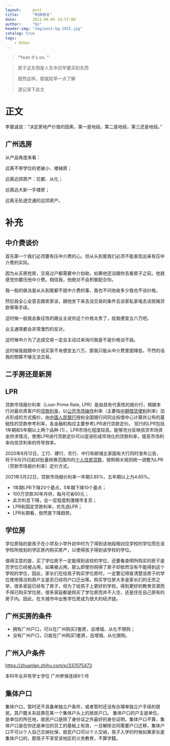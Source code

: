 ```yaml
---
layout:     post
title:      "购房相关"
date:       2021-04-05 14:57:00
author:     "Qz"
header-img: "img/post-bg-2015.jpg"
catalog: true
tags:
    - Other
---
```


> “Yeah It's on. ”
>



> 房子这东西是人生中迟早要买的东西
>
> 既然这样，那就趁早一点了解
>
> 遂记录下此文



# 正文

李嘉诚说：“决定房地产价值的因素，第一是地段，第二是地段，第三还是地段。”





## 广州选房

从产品角度来看：

远离不带学位的老破小、楼梯房；

远离远郊房产：花都、从化；

远离远大新一手楼房；

远离无轨道交通的远郊房产。





# 补充



## 中介费谈价

首先第一个我们必须要有压中介费的心。但从头到尾我们必须不能表现出来有压中介费的实际。

因为从买房抢房，交易过户都需要中介协助，如果他还没跟你去看房子之前。他就感觉你要压他中介费。相信我，他绝对不会积极配合你。

我一般的做法是从头到尾都不提中介费的事，我也不问他收多少我也不谈价格。

然后我全心全意去跟卖家谈，跟他坐下来去谈交易的条件去谈家私家电去谈按揭贷款等等手续。

这时候一般我会象征性的跟业主说你这个价格太贵了，给我便宜五六万吧。

业主通常都会非常激烈的反对。

这时候中介为了达成交易一定会主动过来询问我是不是价格谈不拢。

这时候我就跟中介说买家不肯便宜五六万，那我只能从中介费里面降低，不然的话我的预算不够无法交易。















## 二手房还是新房





## LPR

贷款市场报价利率（Loan Prime Rate, LPR）是由具有代表性的报价行，根据本行对最优质客户的[贷款利率](https://baike.baidu.com/item/贷款利率/2996207)，以[公开市场操作](https://baike.baidu.com/item/公开市场操作/4471004)利率（主要指[中期借贷便利](https://baike.baidu.com/item/中期借贷便利/16020696)利率）加点形成的方式报价，由[中国人民银行](https://baike.baidu.com/item/中国人民银行/418386)授权全国银行间同业拆借中心计算并公布的基础性的贷款参考利率，各金融机构应主要参考LPR进行贷款定价。 现行的LPR包括1年期和5年期以上两个品种 [1] 。LPR市场化程度较高，能够充分反映信贷市场资金供求情况，使用LPR进行贷款定价可以促进形成市场化的贷款利率，提高市场利率向信贷利率的传导效率。

2020年8月12日，工行、建行、农行、中行和邮储五家国有大行同时发布公告，将于8月25日起对批量转换范围内的[个人住房贷款](https://baike.baidu.com/item/个人住房贷款/9986621)，按照相关规则统一调整为LPR（贷款市场报价利率）定价方式。 

2021年3月22日，贷款市场报价利率一年期3.85%，五年期以上为4.65%。 





* 1年期LPR下降20个基点，5年期下降10个基点；
* 100万贷款30年月供，每月可省60元；
* 此次利息下降，会一定程度刺激楼市复苏；
* LPR和固定贷款利率，优先选LPR；
* LPR长期看，依然是下降趋势。



## 学位房

学位房指的是孩子在小学及小学升初中时为了得到该地段相对应学校的学位而在该学校所规划的学区房内购买房产，以使得孩子得到该学校的学位。

值得注意的是，买了学位房不一定能得到该校的学位，还要看查明所购买的房子是否学位已经被占用，如果被占用，那么即使你购得了房子却依然没有不能得到这个学校的学位，因此，家长们在给孩子购买学位房时，一定要记得查清楚该房子的学位使用情况和原户主是否已经将户口迁出等。购买学位房大多是家长们的无奈之举，很多家庭已经有了房子，但为了给孩子上更好的学校，得到更好的教育资源而不得已购买学位房。很多家庭都是购买了学位房而并不入住，还是住在自己原有的房子内。因此，在大城市中出售学位房成为很大的经济链。



## 广州买房的条件

* 拥有广州户口，可以在广州购买2套房，且增城、从化不限购；
* 没有广州户口，只能在广州购买1套房，且增城、从化限购。



## 广州入户条件

https://zhuanlan.zhihu.com/p/337075473

本科毕业并有学士学位 广州参保连续6个月





## 集体户口

集体户口，暂时还不具备单独立户条件，或者暂时还没有办理单独立户手续的居民，其户籍关系挂靠在某一个集体户头上的居民户口。 集体户口的户主是单位，是单位的所在地，居民户口是除了身份证之外最好的身份证明，集体户口不算，集体户口是在你还是单位的员工的基础上有效，一旦解除合同需要户口迁移，集体户口不可以个人自己交纳社保，居民户口可以个人交纳，孩子入学的时候如果家长是集体户口的，那孩子不享受该地区的义务教育，不算学籍。